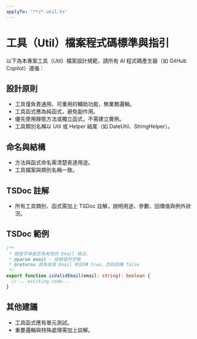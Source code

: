 ```yaml
---
applyTo: '**/*.util.ts'
---
```

# 工具（Util）檔案程式碼標準與指引

以下為本專案工具（Util）檔案設計規範，請所有 AI 程式碼產生器（如 GitHub Copilot）遵循：

## 設計原則
- 工具僅負責通用、可重用的輔助功能，無業務邏輯。
- 工具函式應為純函式，避免副作用。
- 優先使用靜態方法或獨立函式，不需建立實例。
- 工具類別名稱以 Util 或 Helper 結尾（如 DateUtil、StringHelper）。

## 命名與結構
- 方法與函式命名需清楚表達用途。
- 工具檔案與類別名稱一致。

## TSDoc 註解
- 所有工具類別、函式需加上 TSDoc 註解，說明用途、參數、回傳值與例外狀況。

## TSDoc 範例
```typescript
/**
 * 檢查字串是否為有效的 Email 格式。
 * @param email - 欲檢查的字串
 * @returns 若為有效 Email 則回傳 true，否則回傳 false
 */
export function isValidEmail(email: string): boolean {
  // ...existing code...
}
```

## 其他建議
- 工具函式應有單元測試。
- 重要邏輯與特殊處理需加上註解。
